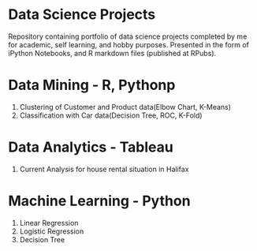 # Data Science Projects
Repository containing portfolio of data science projects completed by me for academic, self learning, and hobby purposes. Presented in the form of iPython Notebooks, and R markdown files (published at RPubs).


# Data Mining - R, Pythonp
1. Clustering of Customer and Product data(Elbow Chart, K-Means)
2. Classification with Car data(Decision Tree, ROC, K-Fold)

# Data Analytics - Tableau
1. Current Analysis for house rental situation in Halifax

# Machine Learning - Python
1. Linear Regression
2. Logistic Regression
3. Decision Tree
